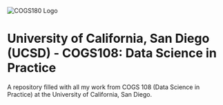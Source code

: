 ![COGS180 Logo](https://encrypted-tbn0.gstatic.com/images?q=tbn:ANd9GcSL0A7FiFVRpnru7R_AwsiGOg8pJDOqpQmAxzwAroq_HxawLrZbIXY6gl0dBk058Nszr4I&usqp=CAU)

# University of California, San Diego (UCSD) - COGS108: Data Science in Practice
A repository filled with all my work from COGS 108 (Data Science in Practice) at the University of California, San Diego.
